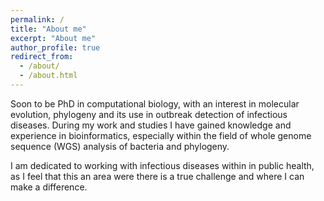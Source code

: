 ```yaml
---
permalink: /
title: "About me"
excerpt: "About me"
author_profile: true
redirect_from: 
  - /about/
  - /about.html
---
```


Soon to be PhD in computational biology, with an interest in molecular evolution, phylogeny and its use in outbreak detection of infectious diseases. During my work and studies I have gained knowledge and experience in bioinformatics, especially within the field of whole genome sequence (WGS) analysis of bacteria and phylogeny.

I am dedicated to working with infectious diseases within in public health, as I feel that this an area were there is a true challenge and where I can make a difference.
